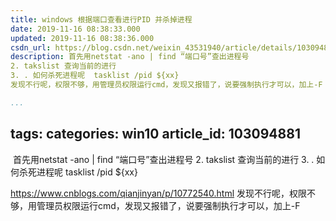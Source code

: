 ```yaml
---
title: windows 根据端口查看进行PID 并杀掉进程
date: 2019-11-16 08:38:33.000
updated: 2019-11-16 08:38:36.000
csdn_url: https://blog.csdn.net/weixin_43531940/article/details/103094881
description: 首先用netstat -ano | find “端口号”查出进程号
2. takslist 查询当前的进行
3. . 如何杀死进程呢  tasklist /pid ${xx}
发现不行呢，权限不够，用管理员权限运行cmd，发现又报错了，说要强制执行才可以，加上-F

...
```

tags: 
categories: win10
article_id: 103094881
---
﻿ 首先用netstat -ano | find “端口号”查出进程号
2. takslist 查询当前的进行
3. . 如何杀死进程呢  tasklist /pid ${xx}


https://www.cnblogs.com/qianjinyan/p/10772540.html
发现不行呢，权限不够，用管理员权限运行cmd，发现又报错了，说要强制执行才可以，加上-F


